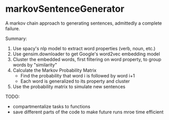 # markovSentenceGenerator

A markov chain approach to generating sentences, admittedly a complete failure.

Summary:
1. Use spacy's nlp model to extract word properties (verb, noun, etc.)
2. Use gensim.downloader to get Google's word2vec embedding model
3. Cluster the embedded words, first filtering on word property, to group words by "similarity"
4. Calculate the Markov Probability Matrix
    - Find the probability that word i is followed by word i+1
    - Each word is generalized to its property and cluster
5. Use the probability matrix to simulate new sentences


TODO:
- compartmentalize tasks to functions
- save different parts of the code to make future runs mroe time efficient

